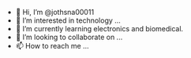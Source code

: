 - 👋 Hi, I’m @jothsna00011
- 👀 I’m interested in technology ...
- 🌱 I’m currently learning electronics and biomedical.
- 💞️ I’m looking to collaborate on ...
- 📫 How to reach me ...

<!---
jothsna00011/jothsna00011 is a ✨ special ✨ repository because its `README.md` (this file) appears on your GitHub profile.
You can click the Preview link to take a look at your changes.
--->
